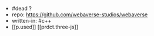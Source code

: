 
- #dead ?
- repo: https://github.com/webaverse-studios/webaverse
- written-in: #c++
- [[p.used]] [[prdct.three-js]]